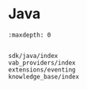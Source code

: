 # Java

```{toctree}
:maxdepth: 0


sdk/java/index
vab_providers/index
extensions/eventing
knowledge_base/index

```